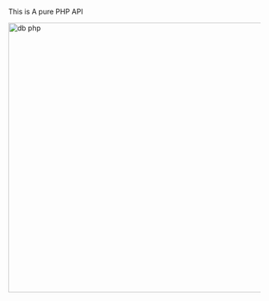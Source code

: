 This is A pure PHP API

<img width="1109" height="539" alt="db php" src="https://github.com/user-attachments/assets/765baaec-386a-47a2-ba80-1babebf96b77" />
